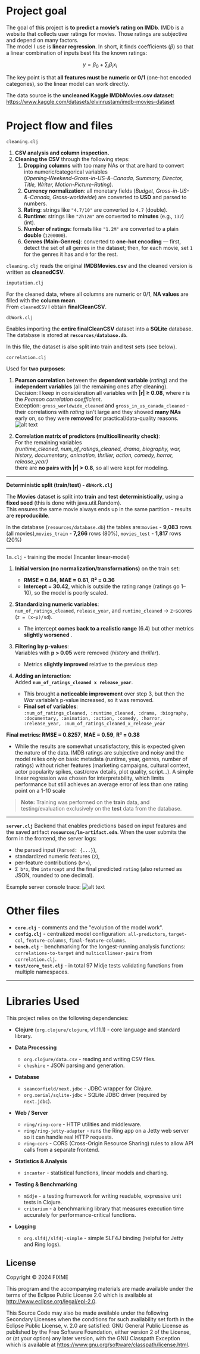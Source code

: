 # Project goal

The goal of this project is **to predict a movie’s rating on IMDb**. IMDb is a website that collects user ratings for movies. Those ratings are subjective and depend on many factors.  
The model I use is **linear regression**. In short, it finds coefficients ($\beta$) so that a linear combination of inputs best fits the known ratings:

$$
{y} = \beta_0 + \sum_i \beta_i x_i
$$

The key point is that **all features must be numeric or 0/1** (one-hot encoded categories), so the linear model can work directly.

The data source is the **uncleaned Kaggle IMDbMovies.csv dataset**: <https://www.kaggle.com/datasets/elvinrustam/imdb-movies-dataset>

# Project flow and files
 `cleaning.clj`
1) **CSV analysis and column inspection.**  
2) **Cleaning the CSV** through the following steps:
   1. **Dropping columns** with too many NAs or that are hard to convert into numeric/categorical variables  
      (*Opening-Weekend-Gross-in-US-&-Canada, Summary, Director, Title, Writer, Motion-Picture-Rating*).
   2. **Currency normalization**: all monetary fields (*Budget, Gross-in-US-&-Canada, Gross-worldwide*) are converted to **USD** and parsed to numbers.
   3. **Rating**: strings like `"4.7/10"` are converted to `4.7` (double).
   4. **Runtime**: strings like `"2h12m"` are converted to **minutes** (e.g., `132`) (int).
   5. **Number of ratings**: formats like `"1.2M"` are converted to a plain **double** (`1200000`).
   6. **Genres (Main-Genres)**: converted to **one-hot encoding** — first, detect the set of all genres in the dataset; then, for each movie, set `1` for the genres it has and `0` for the rest.

`cleaning.clj` 
reads the original **IMDBMovies.csv** and the cleaned version is written as **cleanedCSV**.

`imputation.clj`

For the cleaned data, where all columns are numeric or 0/1, **NA values** are filled with the **column mean**.  
From `cleanedCSV` I obtain **finalCleanCSV**.

`dbWork.clj`

Enables importing the **entire finalCleanCSV** dataset into a **SQLite** database.  
The database is stored at **`resources/database.db`**.

In this file, the dataset is also split into train and test sets (see below).

`correlation.clj`

Used for **two purposes**:

1. **Pearson correlation** between the **dependent variable** (*rating*) and the **independent variables** (all the remaining ones after cleaning).  
   Decision: I keep in consideration all variables with **|r| ≥ 0.08**, where **r** is the *Pearson correlation coefficient*.  
   Exception: `gross_worldwide_cleaned` and `gross_in_us_canada_cleaned` - their correlations with *rating* isn't large and they showed **many NAs** early on, so they were **removed** for practical/data-quality reasons.
   ![alt text](resources/pictures/corr-plot.png)

2. **Correlation matrix of predictors (multicollinearity check)**:  
   For the remaining variables  
   *(runtime_cleaned, num_of_ratings_cleaned, drama, biography, war, history, documentary, animation, thriller, action, comedy, horror, release_year)*  
   there are **no pairs with |r| > 0.8**, so all were kept for modeling.

---
**Deterministic split (train/test) - `dbWork.clj`**

The **Movies** dataset is split into **train** and **test** **deterministically**, using a **fixed seed** (this is done with java.util.Random).  
This ensures the same movie always ends up in the same partition - results are **reproducible**.

In the database (`resources/database.db`) the tables are:`movies` - **9,083** rows (all movies),`movies_train` - **7,266** rows (80%), `movies_test` - **1,817** rows (20%)

---

 `lm.clj` - training the model (Incanter linear-model)

1. **Initial version (no normalization/transformations)** on the train set:  
   - **RMSE = 0.84**, **MAE = 0.61**, **R² = 0.36**  
   - **Intercept = 30.42**, which is outside the rating range (ratings go 1–10), so the model is poorly scaled.

2. **Standardizing numeric variables**:  
   `num_of_ratings_cleaned`, `release_year`, and `runtime_cleaned` -> z-scores (`z = (x−μ)/sd`).  
   - The intercept **comes back to a realistic range** (6.4) but other metrics **slightly worsened** .

3. **Filtering by p-values**:  
   Variables with **p > 0.05** were removed (*history* and *thriller*).  
   - Metrics **slightly improved** relative to the previous step 

4. **Adding an interaction**:  
   Added **`num_of_ratings_cleaned x release_year`**.  
   - This brought a **noticeable improvement** over step 3, but then the *War* variable’s p-value increased, so it was removed.  
   - **Final set of variables**:  
     `:num_of_ratings_cleaned, :runtime_cleaned, :drama, :biography, :documentary, :animation, :action, :comedy, :horror, :release_year, :num_of_ratings_cleaned_x_release_year`

**Final metrics: RMSE = 0.8257**, **MAE = 0.59**, **R² = 0.38**  
- While the results are somewhat unsatisfactory, this is expected given the nature of the data. IMDB ratings are subjective and noisy and the model relies only on basic metadata (runtime, year, genres, number of ratings) without richer features (marketing campaigns, cultural context, actor popularity spikes, cast/crew details, plot quality, script...). A simple linear regression was chosen for interpretability, which limits performance but still achieves an average error of less than one rating point on a 1-10 scale

> **Note:** Training was performed on the **train** data, and testing/evaluation exclusively on the **test** data from the database.

---

**`server.clj`** 
Backend that enables predictions based on input features and the saved artifact **`resources/lm-artifact.edn`**. 
When the user submits the form in the frontend, the server logs:
- the parsed input (`Parsed: {...}`),
- standardized numeric features (`z`),
- per-feature contributions (`b*x`),
- `Σ b*x`, the `intercept` and the final predicted `rating` (also returned as JSON, rounded to one decimal).

Example server console trace:
![alt text](resources/pictures/trace.png)

# Other files

- **`core.clj`** - comments and the "evolution of the model work".  
- **`config.clj`** - centralized model configuration: `all-predictors`, `target-col`, `feature-columns`, `final-feature-columns`.   
- **`bench.clj`** - benchmarking for the longest-running analysis functions: `correlations-to-target` and `multicollinear-pairs` from `correlation.clj`.  
- **`test/core_test.clj`** - in total 97 Midje tests validating functions from multiple namespaces.
---
# Libraries Used

This project relies on the following dependencies:

- **Clojure** (`org.clojure/clojure`, v1.11.1) - core language and standard library.  
- **Data Processing**  
  - `org.clojure/data.csv` - reading and writing CSV files.  
  - `cheshire` - JSON parsing and generation.  

- **Database**  
  - `seancorfield/next.jdbc` - JDBC wrapper for Clojure.  
  - `org.xerial/sqlite-jdbc` - SQLite JDBC driver (required by `next.jdbc`).  

- **Web / Server**  
  - `ring/ring-core` - HTTP utilities and middleware.  
  - `ring/ring-jetty-adapter` - runs the Ring app on a Jetty web server so it can handle real HTTP requests.  
  - `ring-cors` - CORS (Cross-Origin Resource Sharing) rules to allow API calls from a separate frontend.  

- **Statistics & Analysis**  
  - `incanter` - statistical functions, linear models and charting.  

- **Testing & Benchmarking**  
  - `midje` - a testing framework for writing readable, expressive unit tests in Clojure.  
  - `criterium` - a benchmarking library that measures execution time accurately for performance-critical functions.  

- **Logging**  
  - `org.slf4j/slf4j-simple` - simple SLF4J binding (helpful for Jetty and Ring logs). 

## License

Copyright © 2024 FIXME

This program and the accompanying materials are made available under the
terms of the Eclipse Public License 2.0 which is available at
http://www.eclipse.org/legal/epl-2.0.

This Source Code may also be made available under the following Secondary
Licenses when the conditions for such availability set forth in the Eclipse
Public License, v. 2.0 are satisfied: GNU General Public License as published by
the Free Software Foundation, either version 2 of the License, or (at your
option) any later version, with the GNU Classpath Exception which is available
at https://www.gnu.org/software/classpath/license.html.
